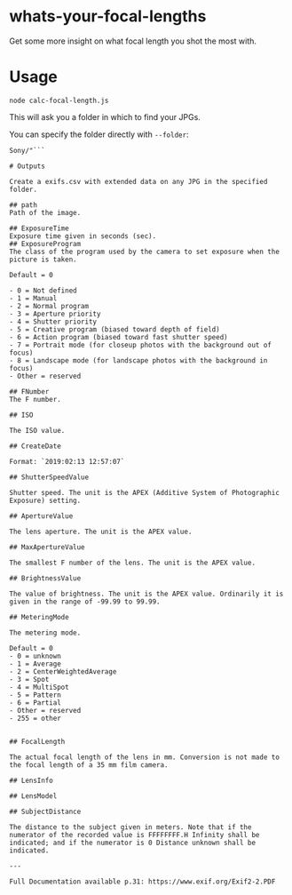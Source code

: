 # whats-your-focal-lengths
Get some more insight on what focal length you shot the most with.

# Usage

```node calc-focal-length.js```

This will ask you a folder in which to find your JPGs.

You can specify the folder directly with `--folder`:

```node calc-focal-length.js --folder "/Volumes/Kim Chouard/
Sony/"```

# Outputs

Create a exifs.csv with extended data on any JPG in the specified folder.

## path
Path of the image.

## ExposureTime
Exposure time given in seconds (sec). 
## ExposureProgram
The class of the program used by the camera to set exposure when the picture is taken. 

Default = 0

- 0 = Not defined
- 1 = Manual
- 2 = Normal program
- 3 = Aperture priority
- 4 = Shutter priority
- 5 = Creative program (biased toward depth of field)
- 6 = Action program (biased toward fast shutter speed)
- 7 = Portrait mode (for closeup photos with the background out of focus)
- 8 = Landscape mode (for landscape photos with the background in focus)
- Other = reserved 

## FNumber
The F number.

## ISO

The ISO value.

## CreateDate

Format: `2019:02:13 12:57:07`

## ShutterSpeedValue

Shutter speed. The unit is the APEX (Additive System of Photographic Exposure) setting.

## ApertureValue

The lens aperture. The unit is the APEX value. 

## MaxApertureValue

The smallest F number of the lens. The unit is the APEX value. 

## BrightnessValue

The value of brightness. The unit is the APEX value. Ordinarily it is given in the range of -99.99 to 99.99. 

## MeteringMode

The metering mode.

Default = 0
- 0 = unknown
- 1 = Average
- 2 = CenterWeightedAverage
- 3 = Spot
- 4 = MultiSpot
- 5 = Pattern
- 6 = Partial
- Other = reserved
- 255 = other 


## FocalLength

The actual focal length of the lens in mm. Conversion is not made to the focal length of a 35 mm film camera. 

## LensInfo

## LensModel

## SubjectDistance

The distance to the subject given in meters. Note that if the numerator of the recorded value is FFFFFFFF.H Infinity shall be indicated; and if the numerator is 0 Distance unknown shall be indicated. 

---

Full Documentation available p.31: https://www.exif.org/Exif2-2.PDF